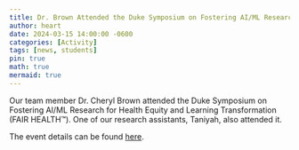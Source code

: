 ```yaml
---
title: Dr. Brown Attended the Duke Symposium on Fostering AI/ML Research for Health Equity and Learning Transformation (FAIR HEALTH™)
author: heart
date: 2024-03-15 14:00:00 -0600
categories: [Activity]
tags: [news, students]
pin: true
math: true
mermaid: true
---
```


Our team member Dr. Cheryl Brown attended the Duke Symposium on Fostering AI/ML Research for Health Equity and Learning Transformation (FAIR HEALTH™). One of our research assistants, Taniyah, also attended it.

The event details can be found [here](https://aihealth.duke.edu/2024-fair-health-symposium/).